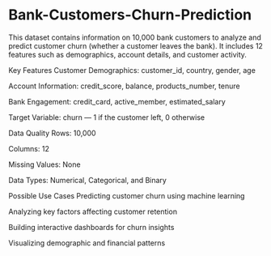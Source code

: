 # Bank-Customers-Churn-Prediction
This dataset contains information on 10,000 bank customers to analyze and predict customer churn (whether a customer leaves the bank).
It includes 12 features such as demographics, account details, and customer activity.

Key Features
Customer Demographics: customer_id, country, gender, age

Account Information: credit_score, balance, products_number, tenure

Bank Engagement: credit_card, active_member, estimated_salary

Target Variable: churn — 1 if the customer left, 0 otherwise

Data Quality
Rows: 10,000

Columns: 12

Missing Values: None

Data Types: Numerical, Categorical, and Binary

Possible Use Cases
Predicting customer churn using machine learning

Analyzing key factors affecting customer retention

Building interactive dashboards for churn insights

Visualizing demographic and financial patterns
